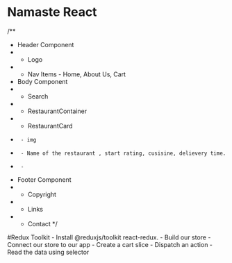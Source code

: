 # Namaste React


/**
 * Header Component
 *  - Logo
 *  - Nav Items - Home, About Us, Cart
 * Body Component
 *  - Search
 *  - RestaurantContainer
 *    - RestaurantCard
 *      - img
 *      - Name of the restaurant , start rating, cusisine, delievery time.
 *      -
 * Footer Component
 *  - Copyright
 *  - Links
 *  - Contact
 */

 #Redux Toolkit
    - Install @reduxjs/toolkit react-redux.
    - Build our store
    - Connect our store to our app
    - Create a cart slice
    - Dispatch an action
    - Read the data using selector